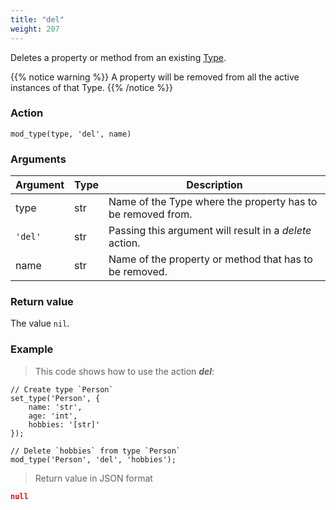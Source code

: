 ```yaml
---
title: "del"
weight: 207
---
```


Deletes a property or method from an existing [Type](../../../data-types/type).

{{% notice warning %}}
A property will be removed from all the active instances of that Type.
{{% /notice %}}

### Action

`mod_type(type, 'del', name)`

### Arguments

Argument | Type | Description
-------- | ---- | -----------
type | str | Name of the Type where the property has to be removed from.
`'del'` | str | Passing this argument will result in a *delete* action.
name | str | Name of the property or method that has to be removed.

### Return value

The value `nil`.

### Example

> This code shows how to use the action ***del***:

```thingsdb,json_response
// Create type `Person`
set_type('Person', {
    name: 'str',
    age: 'int',
    hobbies: '[str]'
});

// Delete `hobbies` from type `Person`
mod_type('Person', 'del', 'hobbies');
```

> Return value in JSON format

```json
null
```
